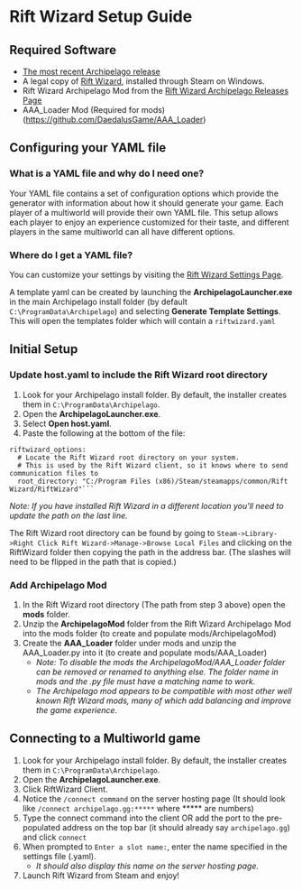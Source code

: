 # Rift Wizard Setup Guide

## Required Software

- [The most recent Archipelago release](https://github.com/ArchipelagoMW/Archipelago/releases)
- A legal copy of [Rift Wizard](https://store.steampowered.com/app/1271280/Rift_Wizard),
installed through Steam on Windows.
- Rift Wizard Archipelago Mod from
  the [Rift Wizard Archipelago Releases Page](https://github.com/TheBigSalarius/RiftWizardArchipelagoMod/releases/)
- AAA_Loader Mod (Required for mods) (https://github.com/DaedalusGame/AAA_Loader)

## Configuring your YAML file

### What is a YAML file and why do I need one?

Your YAML file contains a set of configuration options which provide the generator with information about how it should
generate your game. Each player of a multiworld will provide their own YAML file. This setup allows each player to enjoy
an experience customized for their taste, and different players in the same multiworld can all have different options.

### Where do I get a YAML file?

You can customize your settings by visiting the [Rift Wizard Settings Page](/games/Rift%20Wizard/player-settings).

A template yaml can be created by launching the **ArchipelagoLauncher.exe** in the main Archipelago install folder 
(by default `C:\ProgramData\Archipelago`) and selecting **Generate Template Settings**. This will open the templates folder
which will contain a `riftwizard.yaml`

## Initial Setup
### Update host.yaml to include the Rift Wizard root directory

1. Look for your Archipelago install folder. By default, the installer creates them in `C:\ProgramData\Archipelago`.
2. Open the **ArchipelagoLauncher.exe**.
3. Select **Open host.yaml**.
3. Paste the following at the bottom of the file:
```
riftwizard_options:
  # Locate the Rift Wizard root directory on your system.
  # This is used by the Rift Wizard client, so it knows where to send communication files to
  root_directory: "C:/Program Files (x86)/Steam/steamapps/common/Rift Wizard/RiftWizard"```
```
*Note: If you have installed Rift Wizard in a different location you'll need to update the path on the last line.*

The Rift Wizard root directory can be found by going to 
`Steam->Library->Right Click Rift Wizard->Manage->Browse Local Files` and clicking on the RiftWizard folder then
copying the path in the address bar. (The slashes will need to be flipped in the path that is copied.)

### Add Archipelago Mod

1. In the Rift Wizard root directory (The path from step 3 above) open the **mods** folder.
2. Unzip the **ArchipelagoMod** folder from the Rift Wizard Archipelago Mod into the mods folder 
(to create and populate mods/ArchipelagoMod) 
3. Create the **AAA_Loader** folder under mods and unzip the AAA_Loader.py into it (to create and populate mods/AAA_Loader) 
   * _Note: To disable the mods the ArchipelagoMod/AAA_Loader folder can be removed or renamed to anything else. 
The folder name in mods and the .py file must have a matching name to work._
   * _The Archipelago mod appears to be compatible with most other well known Rift Wizard mods, 
many of which add balancing and improve the game experience._

## Connecting to a Multiworld game

1. Look for your Archipelago install folder. By default, the installer creates them in `C:\ProgramData\Archipelago`.
2. Open the **ArchipelagoLauncher.exe**.
3. Click RiftWizard Client.
4. Notice the `/connect command` on the server hosting page (It should look like `/connect archipelago.gg:*****`
   where ***** are numbers)
5. Type the connect command into the client OR add the port to the pre-populated address on the top bar (it should
   already say `archipelago.gg`) and click `connect`
6. When prompted to `Enter a slot name:`, enter the name specified in the settings file (.yaml).
   * _It should also display this name on the server hosting page._
7. Launch Rift Wizard from Steam and enjoy!
